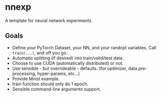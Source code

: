 # nnexp
A template for neural network experiments

## Goals
* Define your PyTorch Dataset, your NN, and your randopt variables. Call `train(...)`, and off you go.
* Automatic splitting (if desired) into train/valid/test data.
* Choose to use CUDA (automatically distributed) or not.
* Use sensible - but overrideable - defaults. (for optimizer, data pre-processing, hyper-params, etc...)
* Provide Mnist example.
* train function should only do 1 epoch.
* Sensible command-line arguments support.
